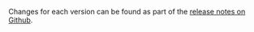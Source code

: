 Changes for each version can be found as part of the [release notes on Github](https://github.com/ember-cli/ember-ajax/releases).
